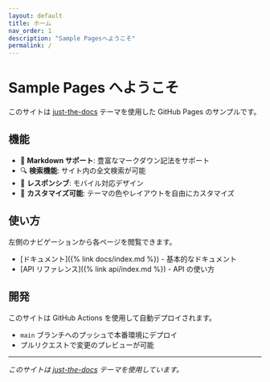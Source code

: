 ```yaml
---
layout: default
title: ホーム
nav_order: 1
description: "Sample Pagesへようこそ"
permalink: /
---
```


# Sample Pages へようこそ

このサイトは [just-the-docs](https://just-the-docs.github.io/just-the-docs/) テーマを使用した GitHub Pages のサンプルです。

## 機能

- 📖 **Markdown サポート**: 豊富なマークダウン記法をサポート
- 🔍 **検索機能**: サイト内の全文検索が可能
- 📱 **レスポンシブ**: モバイル対応デザイン
- 🎨 **カスタマイズ可能**: テーマの色やレイアウトを自由にカスタマイズ

## 使い方

左側のナビゲーションから各ページを閲覧できます。

- [ドキュメント]({% link docs/index.md %}) - 基本的なドキュメント
- [API リファレンス]({% link api/index.md %}) - API の使い方

## 開発

このサイトは GitHub Actions を使用して自動デプロイされます。

- `main` ブランチへのプッシュで本番環境にデプロイ
- プルリクエストで変更のプレビューが可能

---

*このサイトは [just-the-docs](https://github.com/just-the-docs/just-the-docs) テーマを使用しています。*
